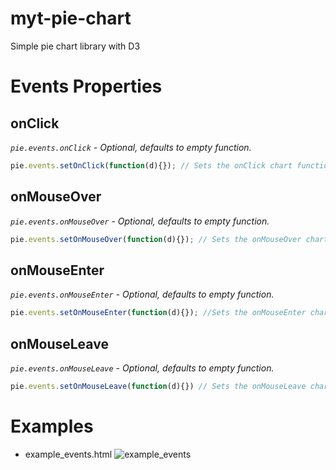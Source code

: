 # myt-pie-chart
Simple pie chart library with D3

# Events Properties

## onClick

  _`pie.events.onClick` - Optional, defaults to empty function._
```JavaScript
pie.events.setOnClick(function(d){}); // Sets the onClick chart function.
```

## onMouseOver

  _`pie.events.onMouseOver` - Optional, defaults to empty function._
```JavaScript
pie.events.setOnMouseOver(function(d){}); // Sets the onMouseOver chart function.
```

## onMouseEnter

  _`pie.events.onMouseEnter` - Optional, defaults to empty function._
```JavaScript
pie.events.setOnMouseEnter(function(d){}); //Sets the onMouseEnter chart function.
```

## onMouseLeave
  _`pie.events.onMouseLeave` - Optional, defaults to empty function._
```JavaScript
pie.events.setOnMouseLeave(function(d){}) // Sets the onMouseLeave chart function.
```

# Examples

- example_events.html
![example_events](https://s31.postimg.org/kzsc12jl7/example_events.png)
